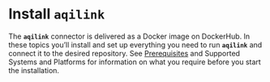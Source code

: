# Install `aqilink`

The **`aqilink`** connector is delivered as a Docker image on DockerHub. In these topics you’ll install and set up everything you need to run **`aqilink`** and connect it to the desired repository. See [Prerequisites](/aqilink/readme.md#prerequisites) and Supported Systems and Platforms for information on what you require before you start the installation.
